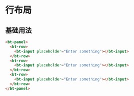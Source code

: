 # 行布局

## 基础用法

<bt-panel>
  <bt-row>
  <bt-input placeholder="Enter something"></bt-input>
  </bt-row>
  <bt-row>
  <bt-input placeholder="Enter something"></bt-input>
  </bt-row>
  <bt-row>
  <bt-input placeholder="Enter something"></bt-input>
  </bt-row>
</bt-panel>

``` html
<bt-panel>
  <bt-row>
    <bt-input placeholder="Enter something"></bt-input>
  </bt-row>
  <bt-row>
    <bt-input placeholder="Enter something"></bt-input>
  </bt-row>
  <bt-row>
    <bt-input placeholder="Enter something"></bt-input>
  </bt-row>
</bt-panel>
```